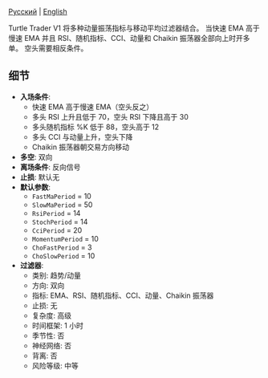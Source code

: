 [Русский](README_ru.md) | [English](README.md)

Turtle Trader V1 将多种动量振荡指标与移动平均过滤器结合。 当快速 EMA 高于慢速 EMA 并且 RSI、随机指标、CCI、动量和 Chaikin 振荡器全部向上时开多单。 空头需要相反条件。

## 细节

- **入场条件**:
  - 快速 EMA 高于慢速 EMA（空头反之）
  - 多头 RSI 上升且低于 70，空头 RSI 下降且高于 30
  - 多头随机指标 %K 低于 88，空头高于 12
  - 多头 CCI 与动量上升，空头下降
  - Chaikin 振荡器朝交易方向移动
- **多空**: 双向
- **离场条件**: 反向信号
- **止损**: 默认无
- **默认参数**:
  - `FastMaPeriod` = 10
  - `SlowMaPeriod` = 50
  - `RsiPeriod` = 14
  - `StochPeriod` = 14
  - `CciPeriod` = 20
  - `MomentumPeriod` = 10
  - `ChoFastPeriod` = 3
  - `ChoSlowPeriod` = 10
- **过滤器**:
  - 类别: 趋势/动量
  - 方向: 双向
  - 指标: EMA、RSI、随机指标、CCI、动量、Chaikin 振荡器
  - 止损: 无
  - 复杂度: 高级
  - 时间框架: 1 小时
  - 季节性: 否
  - 神经网络: 否
  - 背离: 否
  - 风险等级: 中等
